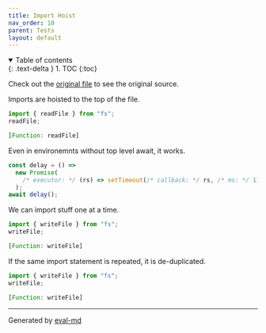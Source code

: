 ```yaml
---
title: Import Hoist
nav_order: 10
parent: Tests
layout: default
---
```


<details open markdown="block">
  <summary>
    Table of contents
  </summary>
  {: .text-delta }
1. TOC
{:toc}
</details>

Check out the [original file](https://github.com/lucasavila00/eval-md/tree/main/eval-mds/tests/import-hoist.md) to see the original source.

Imports are hoisted to the top of the file.

```ts
import { readFile } from "fs";
readFile;
```

```js
[Function: readFile]
```

Even in environemnts without top level await, it works.

```ts
const delay = () =>
  new Promise(
    /* executor: */ (rs) => setTimeout(/* callback: */ rs, /* ms: */ 1)
  );
await delay();
```

We can import stuff one at a time.

```ts
import { writeFile } from "fs";
writeFile;
```

```js
[Function: writeFile]
```

If the same import statement is repeated, it is de-duplicated.

```ts
import { writeFile } from "fs";
writeFile;
```

```js
[Function: writeFile]
```

---

Generated by [eval-md](https://lucasavila00.github.io/eval-md/)